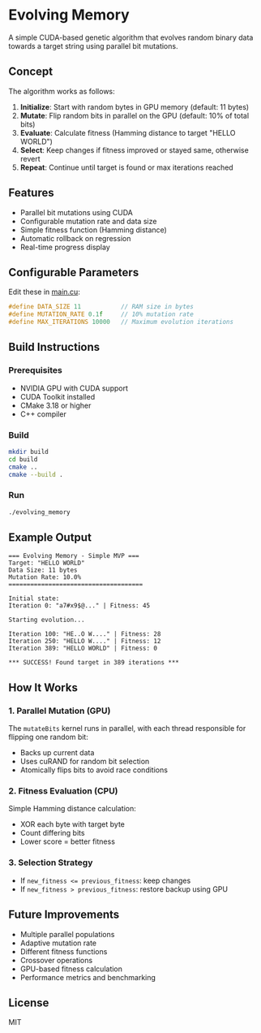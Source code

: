 # Evolving Memory

A simple CUDA-based genetic algorithm that evolves random binary data towards a target string using parallel bit mutations.

## Concept

The algorithm works as follows:

1. **Initialize**: Start with random bytes in GPU memory (default: 11 bytes)
2. **Mutate**: Flip random bits in parallel on the GPU (default: 10% of total bits)
3. **Evaluate**: Calculate fitness (Hamming distance to target "HELLO WORLD")
4. **Select**: Keep changes if fitness improved or stayed same, otherwise revert
5. **Repeat**: Continue until target is found or max iterations reached

## Features

- Parallel bit mutations using CUDA
- Configurable mutation rate and data size
- Simple fitness function (Hamming distance)
- Automatic rollback on regression
- Real-time progress display

## Configurable Parameters

Edit these in [main.cu](main.cu):

```cpp
#define DATA_SIZE 11           // RAM size in bytes
#define MUTATION_RATE 0.1f     // 10% mutation rate
#define MAX_ITERATIONS 10000   // Maximum evolution iterations
```

## Build Instructions

### Prerequisites
- NVIDIA GPU with CUDA support
- CUDA Toolkit installed
- CMake 3.18 or higher
- C++ compiler

### Build

```bash
mkdir build
cd build
cmake ..
cmake --build .
```

### Run

```bash
./evolving_memory
```

## Example Output

```
=== Evolving Memory - Simple MVP ===
Target: "HELLO WORLD"
Data Size: 11 bytes
Mutation Rate: 10.0%
=====================================

Initial state:
Iteration 0: "a7#x9$@..." | Fitness: 45

Starting evolution...

Iteration 100: "HE..O W...." | Fitness: 28
Iteration 250: "HELLO W...." | Fitness: 12
Iteration 389: "HELLO WORLD" | Fitness: 0

*** SUCCESS! Found target in 389 iterations ***
```

## How It Works

### 1. Parallel Mutation (GPU)
The `mutateBits` kernel runs in parallel, with each thread responsible for flipping one random bit:
- Backs up current data
- Uses cuRAND for random bit selection
- Atomically flips bits to avoid race conditions

### 2. Fitness Evaluation (CPU)
Simple Hamming distance calculation:
- XOR each byte with target byte
- Count differing bits
- Lower score = better fitness

### 3. Selection Strategy
- If `new_fitness <= previous_fitness`: keep changes
- If `new_fitness > previous_fitness`: restore backup using GPU

## Future Improvements

- Multiple parallel populations
- Adaptive mutation rate
- Different fitness functions
- Crossover operations
- GPU-based fitness calculation
- Performance metrics and benchmarking

## License

MIT
